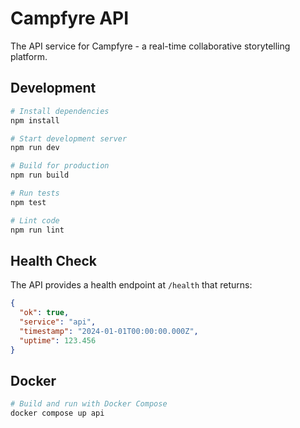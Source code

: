# Campfyre API

The API service for Campfyre - a real-time collaborative storytelling platform.

## Development

```bash
# Install dependencies
npm install

# Start development server
npm run dev

# Build for production
npm run build

# Run tests
npm test

# Lint code
npm run lint
```

## Health Check

The API provides a health endpoint at `/health` that returns:

```json
{
  "ok": true,
  "service": "api",
  "timestamp": "2024-01-01T00:00:00.000Z",
  "uptime": 123.456
}
```

## Docker

```bash
# Build and run with Docker Compose
docker compose up api
```
